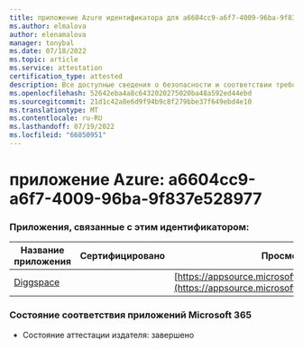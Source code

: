 ```yaml
---
title: приложение Azure идентификатора для a6604cc9-a6f7-4009-96ba-9f837e528977
ms.author: elmalova
author: elenamalova
manager: tonybal
ms.date: 07/18/2022
ms.topic: article
ms.service: attestation
certification_type: attested
description: Все доступные сведения о безопасности и соответствии требованиям для a6604cc9-a6f7-4009-96ba-9f837e528977.
ms.openlocfilehash: 52642eba4a8c6432020275020ba48a592ed44ebd
ms.sourcegitcommit: 21d1c42a8e6d9f94b9c8f279bbe37f649ebd4e10
ms.translationtype: MT
ms.contentlocale: ru-RU
ms.lasthandoff: 07/19/2022
ms.locfileid: "66850951"
---
```

# <a name="azure-app-id-a6604cc9-a6f7-4009-96ba-9f837e528977"></a>приложение Azure: a6604cc9-a6f7-4009-96ba-9f837e528977


### <a name="apps-associated-with-this-id"></a>Приложения, связанные с этим идентификатором:
| **Название приложения** | **Сертифицировано** | **Просмотр в AppSource** |
|--------------|---------------|-----------------------|
| [Diggspace](../forward/WA200004347.md) |  | [https://appsource.microsoft.com/product/office/WA200004347](https://appsource.microsoft.com/product/office/WA200004347) |

### <a name="microsoft-365-app-compliance-status"></a>Состояние соответствия приложений Microsoft 365
- Состояние аттестации издателя: завершено
